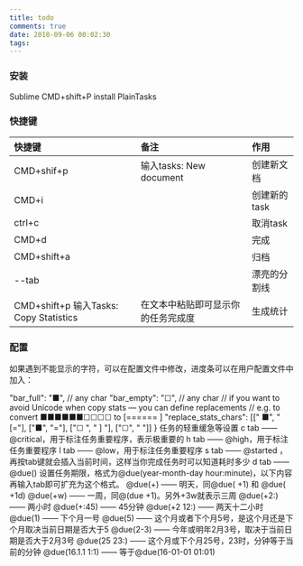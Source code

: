 ```yaml
---
title: todo
comments: true
date: 2018-09-06 00:02:30
tags:
---
```


### 安装

Sublime CMD+shift+P  install   PlainTasks

### 快捷键

| 快捷键 | 备注 | 作用 |
|:-------|:-----|:-----|
|  CMD+shif+p|  输入tasks: New document  | 创建新文档 |
|  CMD+i          |               | 创建新的task |
|  ctrl+c           |               | 取消task |
|  CMD+d         |               | 完成 |
|  CMD+shift+a |            | 归档 |
|  --tab           |              | 漂亮的分割线 |
|  CMD+shift+p   输入Tasks: Copy Statistics |  在文本中粘贴即可显示你的任务完成度  | 生成统计 |

### 配置

如果遇到不能显示的字符，可以在配置文件中修改，进度条可以在用户配置文件中加入：
  
"bar_full": "■", // any char
"bar_empty": "☐", // any char
// if you want to avoid Unicode when copy stats — you can define replacements
// e.g. to convert ■■■■■■☐☐☐☐ to [====== ]
"replace_stats_chars": [[" ■", " [="], ["■", "="], ["☐ ", " ] "], ["☐", " "]]
}
任务的轻重缓急等设置
c tab —— @critical，用于标注任务重要程序，表示极重要的
h tab —— @high，用于标注任务重要程序
l tab —— @low，用于标注任务重要程序
s tab —— @started ，再按tab键就会插入当前时间，这样当你完成任务时可以知道耗时多少
d tab —— @due() 设置任务期限，格式为@due(year-month-day hour:minute)，以下内容再输入tab即可扩充为这个格式。 
@due(+) —— 明天，同@due( +1) 和 @due( +1d)
@due(+w) —— 一周，同@(due +1)。另外+3w就表示三周
@due(+2:) —— 两小时
@due(+:45) —— 45分钟
@due(+2 12:) —— 两天十二小时
@due(1) —— 下个月一号
@due(5) —— 这个月或者下个月5号，是这个月还是下个月取决当前日期是否大于5
@due(2-3) —— 今年或明年2月3号，取决于当前日期是否大于2月3号
@due(25 23:) —— 这个月或下个月25号，23时，分钟等于当前的分钟
@due(16.1.1 1:1) —— 等于@due(16-01-01 01:01)
